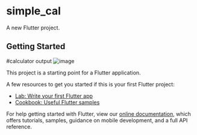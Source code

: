 # simple_cal

A new Flutter project.

## Getting Started
#calculator output
![image](https://user-images.githubusercontent.com/104199023/164886307-20095b90-6fca-4188-83d1-f00638937a46.png)

This project is a starting point for a Flutter application.

A few resources to get you started if this is your first Flutter project:

- [Lab: Write your first Flutter app](https://flutter.dev/docs/get-started/codelab)
- [Cookbook: Useful Flutter samples](https://flutter.dev/docs/cookbook)

For help getting started with Flutter, view our
[online documentation](https://flutter.dev/docs), which offers tutorials,
samples, guidance on mobile development, and a full API reference.
